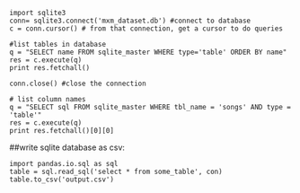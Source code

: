     import sqlite3
    conn= sqlite3.connect('mxm_dataset.db') #connect to database
    c = conn.cursor() # from that connection, get a cursor to do queries

    #list tables in database
    q = "SELECT name FROM sqlite_master WHERE type='table' ORDER BY name" 
    res = c.execute(q) 
    print res.fetchall()

    conn.close() #close the connection

    # list column names
    q = "SELECT sql FROM sqlite_master WHERE tbl_name = 'songs' AND type = 'table'" 
    res = c.execute(q) 
    print res.fetchall()[0][0]

##write sqlite database as csv:

    import pandas.io.sql as sql
    table = sql.read_sql('select * from some_table', con) table.to_csv('output.csv')
